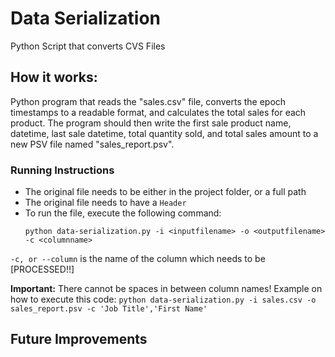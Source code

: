 # Data Serialization
Python Script that converts CVS Files

## How it works:
Python program that reads the "sales.csv" file, converts the epoch timestamps to a readable format, and calculates the total sales for each product. The program should then write the first sale product name, datetime, last sale datetime, total quantity sold, and total sales amount to a new PSV file named "sales_report.psv".

### Running Instructions

- The original file needs to be either in the project folder, or a full path
- The original file needs to have a ``Header`` 
- To run the file, execute the following command:
    ```
    python data-serialization.py -i <inputfilename> -o <outputfilename> -c <columnname>  
    ```
 ``-c, or --column`` is the name of the column which needs to be [PROCESSED!!]
 
 **Important:** There cannot be spaces in between column names!
 Example on how to execute this code:
    ```
    python data-serialization.py -i sales.csv -o sales_report.psv -c 'Job Title','First Name'
    ```


## Future Improvements